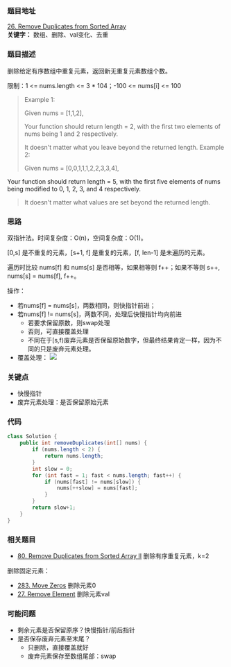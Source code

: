 ### 题目地址
[26. Remove Duplicates from Sorted Array](https://leetcode.com/problems/remove-duplicates-from-sorted-array/)  
**关键字：** 数组、删除、val变化、去重
### 题目描述

删除给定有序数组中重复元素，返回新无重复元素数组个数。

限制：1 <= nums.length <= 3 * 104；-100 <= nums[i] <= 100

> Example 1:
> 
> Given nums = [1,1,2],
> 
> Your function should return length = 2, with the first two elements of nums being 1 and 2 respectively.
> 
> It doesn't matter what you leave beyond the returned length.
> Example 2:
> 
> Given nums = [0,0,1,1,1,2,2,3,3,4],
> 
Your function should return length = 5, with the first five elements of nums being modified to 0, 1, 2, 3, and 4 respectively.
> 
> It doesn't matter what values are set beyond the returned length.

### 思路

双指针法。时间复杂度：O(n)，空间复杂度：O(1)。

[0,s] 是不重复的元素，[s+1, f] 是重复的元素，[f, len-1] 是未遍历的元素。

遍历时比较 nums[f] 和 nums[s] 是否相等，如果相等则 f++；如果不等则 s++, nums[s] = nums[f], f++。

操作： 

* 若nums[f] = nums[s]，两数相同，则快指针前进；
* 若nums[f] != nums[s]，两数不同，处理后快慢指针均向前进
	* 若要求保留原数，则swap处理
	* 否则，可直接覆盖处理
	* 不同在于[s,f)废弃元素是否保留原始数字，但最终结果肯定一样，因为不同的只是废弃元素处理。
* 覆盖处理：
	![](https://blog-1257126549.cos.ap-guangzhou.myqcloud.com/blog/4y1ec.gif)
	

### 关键点
* 快慢指针
* 废弃元素处理：是否保留原始元素
### 代码
```java
class Solution {
    public int removeDuplicates(int[] nums) {
        if (nums.length < 2) {
            return nums.length;
        }
        int slow = 0;
        for (int fast = 1; fast < nums.length; fast++) {
            if (nums[fast] != nums[slow]) {
                nums[++slow] = nums[fast];
            }
        }
        return slow+1;
    }
}
```

### 相关题目
* [80. Remove Duplicates from Sorted Array II](https://github.com/zhangbotong/LeetCode/blob/master/problems/80.%20Remove%20Duplicates%20from%20Sorted%20Array%20II.md) 删除有序重复元素，k=2

删除固定元素：

* [283. Move Zeros](https://github.com/zhangbotong/LeetCode/blob/master/problems/283.%20Move%20Zeros.md) 删除元素0  
* [27. Remove Element](https://github.com/zhangbotong/LeetCode/blob/master/problems/27.%20Remove%20Element.md) 删除元素val

### 可能问题
* 剩余元素是否保留原序？快慢指针/前后指针
* 是否保存废弃元素至末尾？
	* 只删除，直接覆盖就好
	* 废弃元素保存至数组尾部：swap

